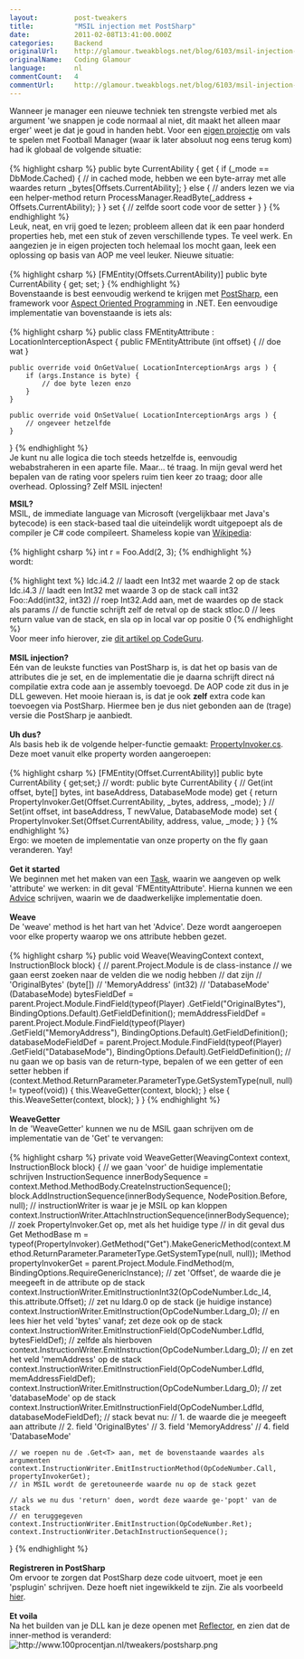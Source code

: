 ```yaml
---
layout:         post-tweakers
title:          "MSIL injection met PostSharp"
date:           2011-02-08T13:41:00.000Z
categories:     Backend
originalUrl:    http://glamour.tweakblogs.net/blog/6103/msil-injection-met-postsharp.html
originalName:   Coding Glamour
language:       nl
commentCount:   4
commentUrl:     http://glamour.tweakblogs.net/blog/6103/msil-injection-met-postsharp.html#reacties
---
```


   <p class="article">Wanneer je manager een nieuwe techniek ten strengste verbied met als argument
  &apos;we snappen je code normaal al niet, dit maakt het alleen maar erger&apos;
  weet je dat je goud in handen hebt. Voor een <a href="http://code.google.com/p/scoutframeworkfm2009/"
  rel="external">eigen projectje</a> om vals te spelen met Football Manager
  (waar ik later absoluut nog eens terug kom) had ik globaal de volgende
  situatie:
  <br>
  <br>
{% highlight csharp %}
public byte CurrentAbility
{
    get {
        if (_mode == DbMode.Cached) {
            // in cached mode, hebben we een byte-array met alle waardes
            return _bytes[Offsets.CurrentAbility];
        } else {
            // anders lezen we via een helper-method
            return ProcessManager.ReadByte(_address + Offsets.CurrentAbility);
        }
    }
    set {
        // zelfde soort code voor de setter
    }
}
{% endhighlight %}
  <br>Leuk, neat, en vrij goed te lezen; probleem alleen dat ik een paar honderd
  properties heb, met een stuk of zeven verschillende types. Te veel werk.
  En aangezien je in eigen projecten toch helemaal los mocht gaan, leek een
  oplossing op basis van AOP me veel leuker. Nieuwe situatie:
  <br>
  <br>
{% highlight csharp %}
[FMEntity(Offsets.CurrentAbility)]
public byte CurrentAbility { get; set; }
{% endhighlight %}
  <br>Bovenstaande is best eenvoudig werkend te krijgen met <a href="http://www.sharpcrafters.com/"
  rel="external">PostSharp</a>, een framework voor <a href="http://www.dotnetmag.nl/Artikel/805/Aspect-Oriented-Programming-onder-de-loep"
  rel="external">Aspect Oriented Programming</a> in .NET. Een eenvoudige implementatie
  van bovenstaande is iets als:
  <br>
  <br>
{% highlight csharp %}
public class FMEntityAttribute : LocationInterceptionAspect
{
    public FMEntityAttribute (int offset) {
        // doe wat
    }
    
    public override void OnGetValue( LocationInterceptionArgs args ) {
        if (args.Instance is byte) {
            // doe byte lezen enzo
        }
    }
    
    public override void OnSetValue( LocationInterceptionArgs args ) {
        // ongeveer hetzelfde
    }
}
{% endhighlight %}
  <br>Je kunt nu alle logica die toch steeds hetzelfde is, eenvoudig webabstraheren
  in een aparte file. Maar... t&#xE9; traag. In mijn geval werd het bepalen
  van de rating voor spelers ruim tien keer zo traag; door alle overhead.
  Oplossing? Zelf MSIL injecten!
  <!--more-->
<b>MSIL?</b>
  <br>MSIL, de immediate language van Microsoft (vergelijkbaar met Java&apos;s
  bytecode) is een stack-based taal die uiteindelijk wordt uitgepoept als
  de compiler je C# code compileert. Shameless kopie van <a href="http://en.wikipedia.org/wiki/Common_Intermediate_Language"
  rel="external">Wikipedia</a>:
  <br>
  <br>
{% highlight csharp %}
int r = Foo.Add(2, 3);
{% endhighlight %}
  <br>wordt:
  <br>
  <br>
{% highlight text %}
ldc.i4.2 // laadt een Int32 met waarde 2 op de stack
ldc.i4.3 // laadt een Int32 met waarde 3 op de stack
call int32 Foo::Add(int32, int32) // roep Int32.Add aan, met de waardes op de stack als params
// de functie schrijft zelf de retval op de stack
stloc.0 // lees return value van de stack, en sla op in local var op positie 0
{% endhighlight %}
  <br>Voor meer info hierover, zie <a href="http://www.codeguru.com/csharp/.net/net_general/il/article.php/c4635"
  rel="external">dit artikel op CodeGuru</a>.
  <br>
  <br>
<b>MSIL injection?</b>
  <br>E&#xE9;n van de leukste functies van PostSharp is, is dat het op basis
  van de attributes die je set, en de implementatie die je daarna schrijft
  direct n&#xE1; compilatie extra code aan je assembly toevoegd. De AOP code
  zit dus in je DLL geweven. Het mooie hieraan is, is dat je ook <b>zelf</b> extra
  code kan toevoegen via PostSharp. Hiermee ben je dus niet gebonden aan
  de (trage) versie die PostSharp je aanbiedt.
  <br>
  <br>
<b>Uh dus?</b>
  <br>Als basis heb ik de volgende helper-functie gemaakt: <a href="http://code.google.com/p/scoutframeworkfm2009/source/browse/trunk/FMSE.Core/Managers/PropertyInvoker.cs"
  rel="external">PropertyInvoker.cs</a>. Deze moet vanuit elke property worden
  aangeroepen:
  <br>
  <br>
{% highlight csharp %}
[FMEntity(Offset.CurrentAbility)]
public byte CurrentAbility { get;set;}
// wordt:
public byte CurrentAbility {
    // Get<T>(int offset, byte[] bytes, int baseAddress, DatabaseMode mode)
    get { return PropertyInvoker.Get<byte>(Offset.CurrentAbility, _bytes, address, _mode); }
    // Set<T>(int offset, int baseAddress, T newValue, DatabaseMode mode)
    set { PropertyInvoker.Set<byte>(Offset.CurrentAbility, address, value, _mode; }
}
{% endhighlight %}
  <br>Ergo: we moeten de implementatie van onze property on the fly gaan veranderen.
  Yay!
  <br>
  <br>
<b>Get it started</b>
  <br>We beginnen met het maken van een <a href="http://code.google.com/p/scoutframeworkfm2009/source/browse/trunk/FMSE.Core/AttributeWeaver/FMEntityTask.cs"
  rel="external">Task</a>, waarin we aangeven op welk &apos;attribute&apos;
  we werken: in dit geval &apos;FMEntityAttribute&apos;. Hierna kunnen we
  een <a href="http://code.google.com/p/scoutframeworkfm2009/source/browse/trunk/FMSE.Core/AttributeWeaver/FMEntityAdvice.cs"
  rel="external">Advice</a> schrijven, waarin we de daadwerkelijke implementatie
  doen.
  <br>
  <br>
<b>Weave</b>
  <br>De &apos;weave&apos; method is het hart van het &apos;Advice&apos;. Deze
  wordt aangeroepen voor elke property waarop we ons attribute hebben gezet.
  <br>
  <br>
{% highlight csharp %}
public void Weave(WeavingContext context, InstructionBlock block)
{
    // parent.Project.Module is de class-instance
    // we gaan eerst zoeken naar de velden die we nodig hebben
    // dat zijn 
    // 'OriginalBytes' (byte[])
    // 'MemoryAddress' (int32)
    // 'DatabaseMode' (DatabaseMode)
    bytesFieldDef = parent.Project.Module.FindField(typeof(Player)
        .GetField("OriginalBytes"), BindingOptions.Default).GetFieldDefinition();
    memAddressFieldDef = parent.Project.Module.FindField(typeof(Player)
        .GetField("MemoryAddress"), BindingOptions.Default).GetFieldDefinition();
    databaseModeFieldDef = parent.Project.Module.FindField(typeof(Player)
        .GetField("DatabaseMode"), BindingOptions.Default).GetFieldDefinition();
    // nu gaan we op basis van de return-type, bepalen of we een getter of een setter hebben
    if (context.Method.ReturnParameter.ParameterType.GetSystemType(null, null) != typeof(void))
    {
        this.WeaveGetter(context, block);
    }
    else
    {
        this.WeaveSetter(context, block);
    }
}
{% endhighlight %}
  <br>
  <br>
<b>WeaveGetter</b>
  <br>In de &apos;WeaveGetter&apos; kunnen we nu de MSIL gaan schrijven om de
  implementatie van de &apos;Get&apos; te vervangen:
  <br>
  <br>
{% highlight csharp %}
private void WeaveGetter(WeavingContext context, InstructionBlock block)
{
    // we gaan 'voor' de huidige implementatie schrijven
    InstructionSequence innerBodySequence = context.Method.MethodBody.CreateInstructionSequence();
    block.AddInstructionSequence(innerBodySequence, NodePosition.Before, null);
    // instructionWriter is waar je je MSIL op kan kloppen
    context.InstructionWriter.AttachInstructionSequence(innerBodySequence);
    // zoek PropertyInvoker.Get op, met als <T> het huidige type
    // in dit geval dus Get<byte>
    MethodBase m = typeof(PropertyInvoker).GetMethod("Get").MakeGenericMethod(context.Method.ReturnParameter.ParameterType.GetSystemType(null, null));
    IMethod propertyInvokerGet = parent.Project.Module.FindMethod(m, BindingOptions.RequireGenericInstance);
    // zet 'Offset', de waarde die je meegeeft in de attribute op de stack
    context.InstructionWriter.EmitInstructionInt32(OpCodeNumber.Ldc_I4, this.attribute.Offset);
    // zet nu ldarg.0 op de stack (je huidige instance)
    context.InstructionWriter.EmitInstruction(OpCodeNumber.Ldarg_0);
    // en lees hier het veld 'bytes' vanaf; zet deze ook op de stack
    context.InstructionWriter.EmitInstructionField(OpCodeNumber.Ldfld, bytesFieldDef);
    // zelfde als hierboven
    context.InstructionWriter.EmitInstruction(OpCodeNumber.Ldarg_0);
    // en zet het veld 'memAddress' op de stack
    context.InstructionWriter.EmitInstructionField(OpCodeNumber.Ldfld, memAddressFieldDef);
    context.InstructionWriter.EmitInstruction(OpCodeNumber.Ldarg_0);
    // zet 'databaseMode' op de stack
    context.InstructionWriter.EmitInstructionField(OpCodeNumber.Ldfld, databaseModeFieldDef);
    // stack bevat nu:
    // 1. de waarde die je meegeeft aan attribute
    // 2. field 'OriginalBytes'
    // 3. field 'MemoryAddress'
    // 4. field 'DatabaseMode'
    
    // we roepen nu de .Get<T> aan, met de bovenstaande waardes als argumenten
    context.InstructionWriter.EmitInstructionMethod(OpCodeNumber.Call, propertyInvokerGet);
    // in MSIL wordt de geretouneerde waarde nu op de stack gezet
    
    // als we nu dus 'return' doen, wordt deze waarde ge-'popt' van de stack
    // en teruggegeven
    context.InstructionWriter.EmitInstruction(OpCodeNumber.Ret);
    context.InstructionWriter.DetachInstructionSequence();
}
{% endhighlight %}
  <br>
  <br>
<b>Registreren in PostSharp</b>
  <br>Om ervoor te zorgen dat PostSharp deze code uitvoert, moet je een &apos;psplugin&apos;
  schrijven. Deze hoeft niet ingewikkeld te zijn. Zie als voorbeeld <a href="http://code.google.com/p/scoutframeworkfm2009/source/browse/trunk/FMSE.Core/FMSE.FMEntityWeaver.psplugin"
  rel="external">hier</a>.
  <br>
  <br>
<b>Et voila</b>
  <br>Na het builden van je DLL kan je deze openen met <a href="http://www.red-gate.com/products/dotnet-development/reflector/"
  rel="external">Reflector</a>, en zien dat de inner-method is veranderd:
  <br>
  <img src="http://www.100procentjan.nl/tweakers/postsharp.png" title="http://www.100procentjan.nl/tweakers/postsharp.png"
  alt="http://www.100procentjan.nl/tweakers/postsharp.png">
</p>
   